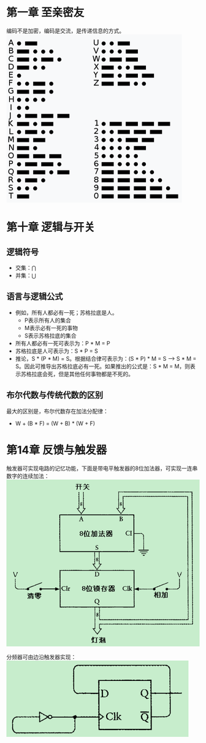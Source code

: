 # 第一章 至亲密友
编码不是加密，编码是交流，是传递信息的方式。
![morse_code](./pictures/morse_code.png)

# 第十章 逻辑与开关
## 逻辑符号
* 交集：$\bigcap$
* 并集：$\bigcup$

## 语言与逻辑公式
* 例如，所有人都必有一死；苏格拉底是人。
   * P表示所有人的集合
   * M表示必有一死的事物
   * S表示苏格拉底的集合
* 所有人都必有一死可表示为：P * M = P
* 苏格拉底是人可表示为：S * P = S
* 推论，S * (P * M) = S。根据结合律可表示为：(S * P) * M = S --> S * M = S。因此可推导出苏格拉底必有一死。如果推出的公式是：S * M = M，则表示苏格拉底会死，但是其他任何事物都是不死的。

## 布尔代数与传统代数的区别
最大的区别是，布尔代数存在加法分配律：
* W + (B * F) = (W + B) * (W + F)

# 第14章 反馈与触发器
触发器可实现电路的记忆功能，下面是带电平触发器的8位加法器，可实现一连串数字的连续加法：
![Adder](./pictures/adder.png)

分频器可由边沿触发器实现：
![divider](./pictures/divider.png)